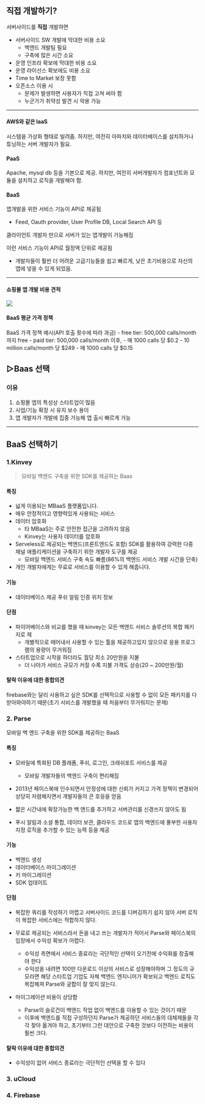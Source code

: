 ## 직접 개발하기?

서버사이드를 **직접** 개발하면

- 서버사이드 SW 개발에 막대한 비용 소요
  - 백엔드 개발팀 필요
  - 구축에 많은 시간 소요
- 운영 인프라 확보에 막대한 비용 소요
- 운영 라이선스 확보에도 비용 소요
- Time to Market 보장 못함
- 오픈소스 이용 시
  - 문제가 발생하면 사용자가 직접 고쳐 써야 함
  - 누군가가 취약성 발견 시 악용 가능

<hr>

#### AWS와 같은 IaaS

시스템을 가상화 형태로 빌려줌. 하지만, 여전히 아파치와 데이터베이스를 설치하거나 튜닝하는 서버 개발자가 필요.

#### PaaS

Apache, mysql db 등을 기본으로 제공. 하지만, 여전히 서버개발자가 컴포넌트와 모듈을 설치하고 로직을 개발해야 함.

#### BaaS

앱개발을 위한 서비스 기능이 API로 제공됨

- Feed, Oauth provider, User Profile DB, Local Search API 등

클라이언트 개발자 만으로 서버가 있는 앱개발이 가능해짐

이런 서비스 기능이 API로 월정액 단위로 제공됨

- 개발자들이 훨씬 더 어려운 고급기능들을 쉽고 빠르게, 낮은 초기비용으로 자신의 앱에 넣을 수 있게 되었음.

<hr>

#### 쇼핑몰 앱 개발 비용 견적

![](D:\Typora\images\pbl1.png)



#### BaaS 평균 가격 정책

BaaS 가격 정책 예시(API 호출 횟수에 따라 과금)     - free tier: 500,000 calls/month 까지 free     - paid tier: 500,000 calls/month 이후,          - 매 1000 calls 당 $0.2         - 10 million calls/month 당 $249         - 매 1000 calls 당 $0.15



## ▷Baas 선택

### 이유

1. 쇼핑몰 앱의 특성상 스타트업이 많음
2. 사업/기능 확장 시 유지 보수 용이
3. 앱 개발자가 개발에 집중 가능해 앱 출시 빠르게 가능



<hr>

## BaaS 선택하기



### 1.Kinvey

>  모바일 백엔드 구축을 위한 SDK를 제공하는 Baas



#### 특징

* 넓게 이용되는 MBaaS 플랫폼입니다. 
* 매우 안정적이고 영향력있게 사용되는 서비스 
* 데이터 암호화 
  *  타 MBaaS는 주로 안전한 접근을 고려하지 않음 
  * Kinvey는 사용자 데이터를 암호화
* Serveless로 제공되는 백엔드(프론트엔드도 포함) SDK를 활용하여 강력한 다중 채널 애플리케이션을 구축하기 위한 개발자 도구를 제공
  * 모바일 백엔드 서비스 구축 속도 빠름(86%의 백엔드 서비스 개발 시간을 단축)
* 개인 개발자에게는 무료로 서비스를 이용할 수 있게 해줍니다.



#### 기능

* 데이터베이스 제공 푸쉬 알림 인증 위치 정보



#### 단점

* 파이어베이스와 비교를 했을 때 kinvey는 모든 백앤드 서비스 솔루션의 복합 패키지로 제
  * 개별적으로 떼어내서 사용할 수 있는 툴을 제공하고있지 않으므로 응용 프로그램의 용량이 무거워짐
* 스타트업으로 시작을 하더라도 월당 최소 20만원을 지불
  * 더 나아가 서비스 규모가 커질 수록 지불 가격도 상승(20 ~ 200만원/월)



#### 탈락 이유에 대한 종합의견

firebase와는 달리 사용하고 싶은 SDK를 선택적으로 사용할 수 없이 모든 패키지를 다 받아와야하기 때문(초기 서비스를 개발했을 때 처음부터 무거워지는 문제) 





### 2. Parse

모바일 백 엔드 구축을 위한 SDK를 제공하는 BaaS 



#### 특징

* 모바일에 특화된 DB 플래폼, 푸쉬, 로그인, 크래쉬포트 서비스를 제공
  * 모바일 개발자들의 백엔드 구축이 편리해짐

* 2013년 페이스북에 인수되면서 안정성에 대한 신뢰가 커지고 가격 정책이 변경되어 상당히 저렴해지면서 개발자들의 큰 호응을 얻음

*  짧은 시간내에 확장가능한 백 앤드를 추가하고 서버관리를 신경쓰지 않아도 됨
* 푸시 알림과 소셜 통합, 데이터 보관, 클라우드 코드로 앱의 백엔드에 풍부한 사용자 지정 로직을 추가할 수 있는 능력 등을 제공



#### 기능

* 백엔드 생성
* 데이터베이스 마이그레이션
* 키 마이그레이션
* SDK 업데이트



#### 단점

* 복잡한 쿼리를 작성하기 어렵고 서버사이드 코드를 디버깅하기 쉽지 않아 서버 로직이 복잡한 서비스에는 적합하지 않다.

* 무료로 제공되는 서비스라서 돈을 내고 쓰는 개발자가 적어서 Parse와 페이스북의 입장에서 수익성 확보가 어렵다. 
  * 수익성 측면에서 서비스 종료라는 극단적인 선택이 오기전에 수익화를 창출해야 한다
  * 수익성을 내려면 100만 다운로드 이상의 서비스로 성장해야하며 그 정도의 규모라면 해당 스타트업 기업도 자체 백엔드 엔지니어가 확보되고 백엔드 로직도 복잡해져 Parse와 궁합이 잘 맞지 않는다.

* 마이그레이션 비용이 상당함
  * Parse의 슬로건이 백엔드 작업 없이 백엔드를 이용할 수 있는 것이기 때문
  * 이후에 백엔드를 직접 구성하던지 Parse가 제공하던 서비스들의 대체제들을 각각 찾아 옮겨야 하고, 초기부터 그런 대안으로 구축한 것보다 이전하는 비용이 훨씬 크다.



#### 탈락 이유에 대한 종합의견

* 수익성이 없어 서비스 종료라는 극단적인 선택을 할 수 있다





### 3. uCloud



### 4. Firebase

